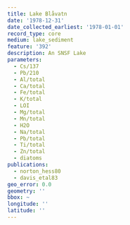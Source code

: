 ```yaml
---
title: Lake Blåvatn
date: '1978-12-31'
date_collected_earliest: '1978-01-01'
record_type: core
medium: lake_sediment
feature: '392'
description: An SNSF Lake
parameters:
  - Cs/137
  - Pb/210
  - Al/total
  - Ca/total
  - Fe/total
  - K/total
  - LOI
  - Mg/total
  - Mn/total
  - H2O
  - Na/total
  - Pb/total
  - Ti/total
  - Zn/total
  - diatoms
publications:
  - norton_hess80
  - davis_etal83
geo_error: 0.0
geometry: ''
bbox: ~
longitude: ''
latitude: ''
---
```


